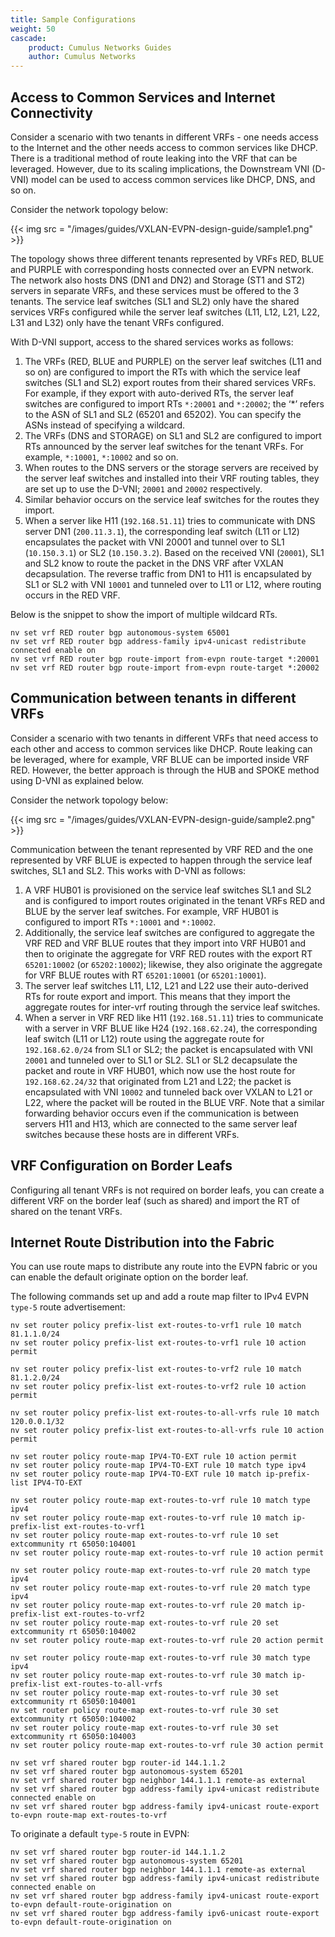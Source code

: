 ```yaml
---
title: Sample Configurations
weight: 50
cascade:
    product: Cumulus Networks Guides
    author: Cumulus Networks
---
```

## Access to Common Services and Internet Connectivity

Consider a scenario with two tenants in different VRFs - one needs access to the Internet and the other needs access to common services like DHCP.
There is a traditional method of route leaking into the VRF that can be leveraged. However, due to its scaling implications, the Downstream VNI (D-VNI) model can be used to access common services like DHCP, DNS, and so on.

Consider the network topology below:

{{< img src = "/images/guides/VXLAN-EVPN-design-guide/sample1.png" >}}

The topology shows three different tenants represented by VRFs RED, BLUE and PURPLE with corresponding hosts connected over an EVPN network. The network also hosts DNS (DN1 and DN2) and Storage (ST1 and ST2) servers in separate VRFs, and these services must be offered to the 3 tenants. The service leaf switches (SL1 and SL2) only have the shared services VRFs configured while the server leaf switches (L11, L12, L21, L22, L31 and L32) only have the tenant VRFs configured.

With D-VNI support, access to the shared services works as follows:
1. The VRFs (RED, BLUE and PURPLE) on the server leaf switches (L11 and so on) are configured to import the RTs with which the service leaf switches (SL1 and SL2) export routes from their shared services VRFs. For example, if they export with auto-derived RTs, the server leaf switches are configured to import RTs `*:20001` and `*:20002`; the ‘*’ refers to the ASN of SL1 and SL2 (65201 and 65202). You can specify the ASNs instead of specifying a wildcard.
2. The VRFs (DNS and STORAGE) on SL1 and SL2 are configured to import RTs announced by the server leaf switches for the tenant VRFs. For example, `*:10001`, `*:10002` and so on.
3. When routes to the DNS servers or the storage servers are received by the server leaf switches and installed into their VRF routing tables, they are set up to use the D-VNI; `20001` and `20002` respectively.
4. Similar behavior occurs on the service leaf switches for the routes they import.
5. When a server like H11 (`192.168.51.11`) tries to communicate with DNS server DN1 (`200.11.3.1`), the corresponding leaf switch (L11 or L12) encapsulates the packet with VNI 20001 and tunnel over to SL1 (`10.150.3.1`) or SL2 (`10.150.3.2`). Based on the received VNI (`20001`), SL1 and SL2 know to route the packet in the DNS VRF after VXLAN decapsulation. The reverse traffic from DN1 to H11 is encapsulated by SL1 or SL2 with VNI `10001` and tunneled over to L11 or L12, where routing occurs in the RED VRF.

Below is the snippet to show the import of multiple wildcard RTs.

```
nv set vrf RED router bgp autonomous-system 65001
nv set vrf RED router bgp address-family ipv4-unicast redistribute connected enable on
nv set vrf RED router bgp route-import from-evpn route-target *:20001 
nv set vrf RED router bgp route-import from-evpn route-target *:20002
```

## Communication between tenants in different VRFs

Consider a scenario with two tenants in different VRFs that need access to each other and access to common services like DHCP. Route leaking can be leveraged, where for example, VRF BLUE can be imported inside VRF RED. However, the better approach is through the HUB and SPOKE method using D-VNI as explained below.

Consider the network topology below:

{{< img src = "/images/guides/VXLAN-EVPN-design-guide/sample2.png" >}}

Communication between the tenant represented by VRF RED and the one represented by VRF BLUE is expected to happen through the service leaf switches, SL1 and SL2. This works with D-VNI as follows:
1. A VRF HUB01 is provisioned on the service leaf switches SL1 and SL2 and is configured to import routes originated in the tenant VRFs RED and BLUE by the server leaf switches. For example, VRF HUB01 is configured to import RTs `*:10001` and `*:10002`.
2. Additionally, the service leaf switches are configured to aggregate the VRF RED and VRF BLUE routes that they import into VRF HUB01 and then to originate the aggregate for VRF RED routes with the export RT `65201:10002` (or `65202:10002`); likewise, they also originate the aggregate for VRF BLUE routes with RT `65201:10001` (or `65201:10001`).
3. The server leaf switches L11, L12, L21 and L22 use their auto-derived RTs for route export and import. This means that they import the aggregate routes for inter-vrf routing through the service leaf switches.
4. When a server in VRF RED like H11 (`192.168.51.11`) tries to communicate with a server in VRF BLUE like H24 (`192.168.62.24`), the corresponding leaf switch (L11 or L12) route using the aggregate route for `192.168.62.0/24` from SL1 or SL2; the packet is encapsulated with VNI `20001` and tunneled over to SL1 or SL2. SL1 or SL2 decapsulate the packet and route in VRF HUB01, which now use the host route for `192.168.62.24/32` that originated from L21 and L22; the packet is encapsulated with VNI `10002` and tunneled back over VXLAN to L21 or L22, where the packet will be routed in the BLUE VRF. Note that a similar forwarding behavior occurs even if the communication is between servers H11 and H13, which are connected to the same server leaf switches because these hosts are in different VRFs.

## VRF Configuration on Border Leafs

Configuring all tenant VRFs is not required on border leafs, you can create a different VRF on the border leaf (such as shared) and import the RT of shared on the tenant VRFs.

## Internet Route Distribution into the Fabric

You can use route maps to distribute any route into the EVPN fabric or you can enable the default originate option on the border leaf.

The following commands set up and add a route map filter to IPv4 EVPN `type-5` route advertisement:

```
nv set router policy prefix-list ext-routes-to-vrf1 rule 10 match 81.1.1.0/24
nv set router policy prefix-list ext-routes-to-vrf1 rule 10 action permit

nv set router policy prefix-list ext-routes-to-vrf2 rule 10 match 81.1.2.0/24
nv set router policy prefix-list ext-routes-to-vrf2 rule 10 action permit

nv set router policy prefix-list ext-routes-to-all-vrfs rule 10 match 120.0.0.1/32 
nv set router policy prefix-list ext-routes-to-all-vrfs rule 10 action permit

nv set router policy route-map IPV4-TO-EXT rule 10 action permit
nv set router policy route-map IPV4-TO-EXT rule 10 match type ipv4
nv set router policy route-map IPV4-TO-EXT rule 10 match ip-prefix-list IPV4-TO-EXT

nv set router policy route-map ext-routes-to-vrf rule 10 match type ipv4
nv set router policy route-map ext-routes-to-vrf rule 10 match ip-prefix-list ext-routes-to-vrf1
nv set router policy route-map ext-routes-to-vrf rule 10 set extcommunity rt 65050:104001
nv set router policy route-map ext-routes-to-vrf rule 10 action permit

nv set router policy route-map ext-routes-to-vrf rule 20 match type ipv4
nv set router policy route-map ext-routes-to-vrf rule 20 match type ipv4
nv set router policy route-map ext-routes-to-vrf rule 20 match ip-prefix-list ext-routes-to-vrf2
nv set router policy route-map ext-routes-to-vrf rule 20 set extcommunity rt 65050:104002
nv set router policy route-map ext-routes-to-vrf rule 20 action permit

nv set router policy route-map ext-routes-to-vrf rule 30 match type ipv4
nv set router policy route-map ext-routes-to-vrf rule 30 match ip-prefix-list ext-routes-to-all-vrfs
nv set router policy route-map ext-routes-to-vrf rule 30 set extcommunity rt 65050:104001 
nv set router policy route-map ext-routes-to-vrf rule 30 set extcommunity rt 65050:104002 
nv set router policy route-map ext-routes-to-vrf rule 30 set extcommunity rt 65050:104003
nv set router policy route-map ext-routes-to-vrf rule 30 action permit

nv set vrf shared router bgp router-id 144.1.1.2
nv set vrf shared router bgp autonomous-system 65201
nv set vrf shared router bgp neighbor 144.1.1.1 remote-as external
nv set vrf shared router bgp address-family ipv4-unicast redistribute connected enable on
nv set vrf shared router bgp address-family ipv4-unicast route-export to-evpn route-map ext-routes-to-vrf
```

To originate a default `type-5` route in EVPN:

```
nv set vrf shared router bgp router-id 144.1.1.2
nv set vrf shared router bgp autonomous-system 65201
nv set vrf shared router bgp neighbor 144.1.1.1 remote-as external
nv set vrf shared router bgp address-family ipv4-unicast redistribute connected enable on
nv set vrf shared router bgp address-family ipv4-unicast route-export to-evpn default-route-origination on
nv set vrf shared router bgp address-family ipv6-unicast route-export to-evpn default-route-origination on
```

